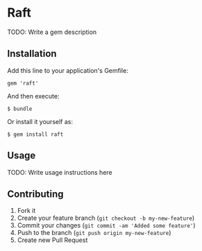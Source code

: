 # Raft

TODO: Write a gem description

## Installation

Add this line to your application's Gemfile:

    gem 'raft'

And then execute:

    $ bundle

Or install it yourself as:

    $ gem install raft

## Usage

TODO: Write usage instructions here

## Contributing

1. Fork it
2. Create your feature branch (`git checkout -b my-new-feature`)
3. Commit your changes (`git commit -am 'Added some feature'`)
4. Push to the branch (`git push origin my-new-feature`)
5. Create new Pull Request
